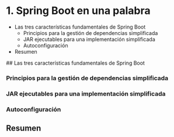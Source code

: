 # 1. Spring Boot en una palabra

* Las tres características fundamentales de Spring Boot
    * Principios para la gestión de dependencias simplificada
    * JAR ejecutables para una implementación simplificada
    * Autoconfiguración
* Resumen

## Las tres características fundamentales de Spring Boot
### Principios para la gestión de dependencias simplificada
### JAR ejecutables para una implementación simplificada
### Autoconfiguración
## Resumen
